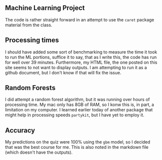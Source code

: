 ## Machine Learning Project
The code is rather straight forward in an attempt to use the `caret` package material from the class.

## Processing times
I should have added some sort of benchmarking to measure the time it took to run the ML portions, suffice it to say,
that as I write this, the code has run for well over 39 minutes.  Furthermore, my HTML file, the one posted on this site
seems to not want to display outputs.  I am attempting to run it as a github document, but I don't know if that will fix
the issue.

## Random Forests
I did attempt a random forest algorithm, but it was running over hours of processing time.  My mac only has 8GB of RAM, so 
I konw this is, in part, a limitation on my computer.  I learned earlier today of another package that might help in processing
speeds `partykit`, but I have yet to employ it.

## Accuracy
My predictions on the quiz were 100% using the `gbm` model, so I decided that was the best course for me.  This is also noted in 
the markdown file (which doesn't have the outputs). 
